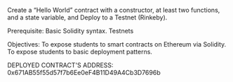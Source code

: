 Create a “Hello World” contract with a constructor, at least two functions, and a state variable, and Deploy to a Testnet (Rinkeby).

 

Prerequisite:
Basic Solidity syntax.
Testnets
 

Objectives:
To expose students to smart contracts on Ethereum via Solidity. 
To expose students to basic deployment patterns.

DEPLOYED CONTRACT'S ADDRESS:
0x671AB55f55d57f7b6Ee0eF4B11D49A4Cb3D7696b


